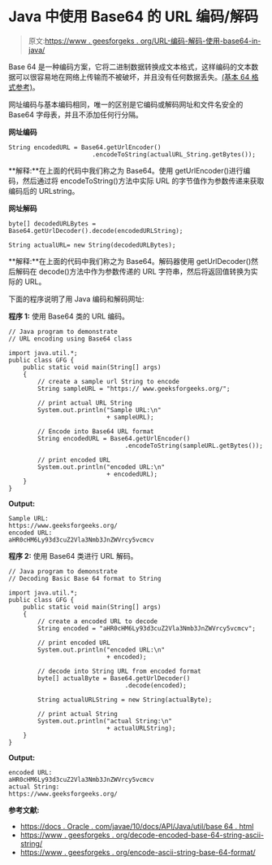 # Java 中使用 Base64 的 URL 编码/解码

> 原文:[https://www . geesforgeks . org/URL-编码-解码-使用-base64-in-java/](https://www.geeksforgeeks.org/url-encoding-decoding-using-base64-in-java/)

Base 64 是一种编码方案，它将二进制数据转换成文本格式，这样编码的文本数据可以很容易地在网络上传输而不被破坏，并且没有任何数据丢失。[(基本 64 格式参考)](https://www.geeksforgeeks.org/encode-ascii-string-base-64-format/)。

网址编码与基本编码相同，唯一的区别是它编码或解码网址和文件名安全的 Base64 字母表，并且不添加任何行分隔。

**网址编码**

```
String encodedURL = Base64.getUrlEncoder()
                       .encodeToString(actualURL_String.getBytes());

```

**解释:**在上面的代码中我们称之为 Base64。使用 getUrlEncoder()进行编码，然后通过将 encodeToString()方法中实际 URL 的字节值作为参数传递来获取编码后的 URLstring。

**网址解码**

```
byte[] decodedURLBytes = Base64.getUrlDecoder().decode(encodedURLString);

String actualURL= new String(decodedURLBytes);

```

**解释:**在上面的代码中我们称之为 Base64。解码器使用 getUrlDecoder()然后解码在 decode()方法中作为参数传递的 URL 字符串，然后将返回值转换为实际的 URL。

下面的程序说明了用 Java 编码和解码网址:

**程序 1:** 使用 Base64 类的 URL 编码。

```
// Java program to demonstrate
// URL encoding using Base64 class

import java.util.*;
public class GFG {
    public static void main(String[] args)
    {
        // create a sample url String to encode
        String sampleURL = "https:// www.geeksforgeeks.org/";

        // print actual URL String
        System.out.println("Sample URL:\n"
                           + sampleURL);

        // Encode into Base64 URL format
        String encodedURL = Base64.getUrlEncoder()
                                .encodeToString(sampleURL.getBytes());

        // print encoded URL
        System.out.println("encoded URL:\n"
                           + encodedURL);
    }
}
```

**Output:**

```
Sample URL:
https://www.geeksforgeeks.org/
encoded URL:
aHR0cHM6Ly93d3cuZ2Vla3Nmb3JnZWVrcy5vcmcv

```

**程序 2:** 使用 Base64 类进行 URL 解码。

```
// Java program to demonstrate
// Decoding Basic Base 64 format to String

import java.util.*;
public class GFG {
    public static void main(String[] args)
    {
        // create a encoded URL to decode
        String encoded = "aHR0cHM6Ly93d3cuZ2Vla3Nmb3JnZWVrcy5vcmcv";

        // print encoded URL
        System.out.println("encoded URL:\n"
                           + encoded);

        // decode into String URL from encoded format
        byte[] actualByte = Base64.getUrlDecoder()
                                .decode(encoded);

        String actualURLString = new String(actualByte);

        // print actual String
        System.out.println("actual String:\n"
                           + actualURLString);
    }
}
```

**Output:**

```
encoded URL:
aHR0cHM6Ly93d3cuZ2Vla3Nmb3JnZWVrcy5vcmcv
actual String:
https://www.geeksforgeeks.org/

```

**参考文献:**

*   [https://docs . Oracle . com/javae/10/docs/API/Java/util/base 64 . html](https://docs.oracle.com/javase/10/docs/api/java/util/Base64.html)
*   [https://www . geesforgeks . org/decode-encoded-base-64-string-ascii-string/](https://www.geeksforgeeks.org/decode-encoded-base-64-string-ascii-string/)
*   [https://www . geesforgeks . org/encode-ascii-string-base-64-format/](https://www.geeksforgeeks.org/encode-ascii-string-base-64-format/)